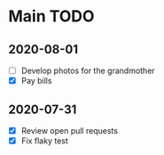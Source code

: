 # Main TODO

## 2020-08-01

- [ ] Develop photos for the grandmother
- [X] Pay bills

## 2020-07-31

- [X] Review open pull requests
- [X] Fix flaky test
